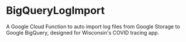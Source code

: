 # BigQueryLogImport
A Google Cloud Function to auto import log files from Google Storage to Google BigQuery, designed for Wisconsin's COVID tracing app.
